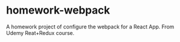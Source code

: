 # homework-webpack
A homework project of configure the webpack for a React App. From Udemy Reat+Redux course.
